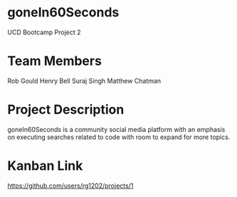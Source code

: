 # goneIn60Seconds
UCD Bootcamp Project 2

# Team Members
Rob Gould 
Henry Bell 
Suraj Singh
Matthew Chatman

# Project Description
goneIn60Seconds is a community social media platform with an emphasis on executing searches related to code
with room to expand for more topics. 

# Kanban Link
https://github.com/users/rg1202/projects/1

